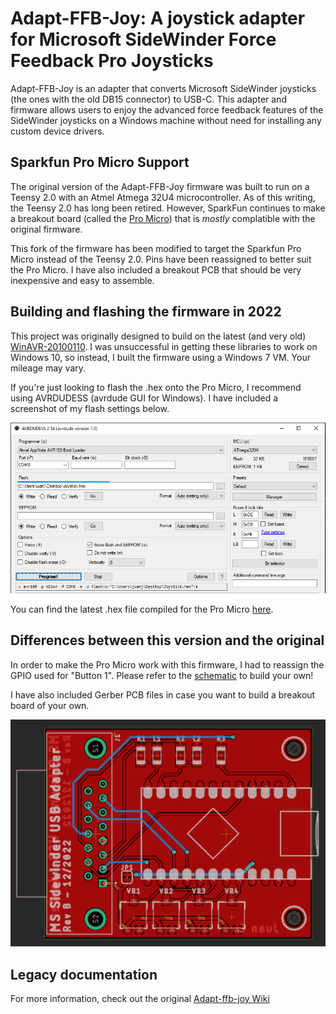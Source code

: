 # Adapt-FFB-Joy: A joystick adapter for Microsoft SideWinder Force Feedback Pro Joysticks #

Adapt-FFB-Joy is an adapter that converts Microsoft SideWinder joysticks (the ones with the old DB15 connector) to USB-C. This adapter and firmware allows users to enjoy the advanced force feedback features of the SideWinder joysticks on a Windows machine without need for installing any custom device drivers.

## Sparkfun Pro Micro Support ##

The original version of the Adapt-FFB-Joy firmware was built to run on a Teensy 2.0 with an Atmel Atmega 32U4 microcontroller. As of this writing, the Teensy 2.0 has long been retired. However, SparkFun continues to make a breakout board (called the [Pro Micro](https://www.sparkfun.com/products/12640)) that is *mostly* complatible with the original firmware. 

This fork of the firmware has been modified to target the Sparkfun Pro Micro instead of the Teensy 2.0. Pins have been reassigned to better suit the Pro Micro. I have also included a breakout PCB that should be very inexpensive and easy to assemble.

## Building and flashing the firmware in 2022 ##

This project was originally designed to build on the latest (and very old) [WinAVR-20100110](https://sourceforge.net/projects/winavr/files/WinAVR/20100110/). I was unsuccessful in getting these libraries to work on Windows 10, so instead, I built the firmware using a Windows 7 VM. Your mileage may vary. 

If you're just looking to flash the .hex onto the Pro Micro, I recommend using AVRDUDESS (avrdude GUI for Windows). I have included a screenshot of my flash settings below. 

![](downloads/avrdudess.png?raw=true)

You can find the latest .hex file compiled for the Pro Micro [here](downloads/adaptffbjoy-pro-micro.hex).

## Differences between this version and the original ##

In order to make the Pro Micro work with this firmware, I had to reassign the GPIO used for "Button 1". Please refer to the [schematic](downloads/../pcb/MS%20Sidewinder%20Adapter_SCH.pdf) to build your own! 

I have also included Gerber PCB files in case you want to build a breakout board of your own. 

![](downloads/pcb.png?raw=true)

## Legacy documentation ##

For more information, check out the original [Adapt-ffb-joy Wiki](https://github.com/tloimu/adapt-ffb-joy/blob/wiki/README.md)
